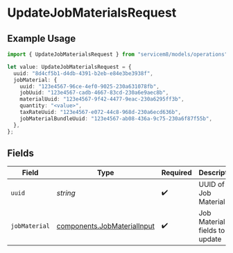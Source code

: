 # UpdateJobMaterialsRequest

## Example Usage

```typescript
import { UpdateJobMaterialsRequest } from "servicem8/models/operations";

let value: UpdateJobMaterialsRequest = {
  uuid: "8d4cf5b1-d4db-4391-b2eb-e84e3be3938f",
  jobMaterial: {
    uuid: "123e4567-96ce-4ef0-9025-230a631078fb",
    jobUuid: "123e4567-cadb-4667-83cd-230a6e9aec8b",
    materialUuid: "123e4567-9f42-4477-9eac-230a6295ff3b",
    quantity: "<value>",
    taxRateUuid: "123e4567-e072-44c8-968d-230a6ecd636b",
    jobMaterialBundleUuid: "123e4567-ab08-436a-9c75-230a6f87f55b",
  },
};
```

## Fields

| Field                                                                      | Type                                                                       | Required                                                                   | Description                                                                |
| -------------------------------------------------------------------------- | -------------------------------------------------------------------------- | -------------------------------------------------------------------------- | -------------------------------------------------------------------------- |
| `uuid`                                                                     | *string*                                                                   | :heavy_check_mark:                                                         | UUID of the Job Material                                                   |
| `jobMaterial`                                                              | [components.JobMaterialInput](../../models/components/jobmaterialinput.md) | :heavy_check_mark:                                                         | Job Material fields to update                                              |